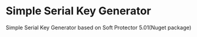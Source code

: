 # Simple Serial Key Generator
Simple Serial Key Generator based on Soft Protector 5.01(Nuget package)
